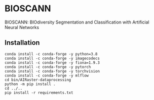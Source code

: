 # BIOSCANN
BIOSCANN: BIOdiversity Segmentation and Classification with Artificial Neural Networks

## Installation
```commandline
conda install -c conda-forge -y python=3.8
conda install -c conda-forge -y imagecodecs
conda install -c conda-forge -y fiona=1.9.3
conda install -c conda-forge -y pytorch
conda install -c conda-forge -y torchvision
conda install -c conda-forge -y mlflow
cd bin/AIRaster-dataprocessing
python -m pip install .
cd ../..
pip install -r requirements.txt
```
